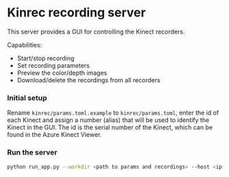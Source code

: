 # Kinrec recording server

This server provides a GUI for controlling the Kinect recorders. 

Capabilities:
- Start/stop recording
- Set recording parameters
- Preview the color/depth images
- Download/delete the recordings from all recorders

### Initial setup
Rename `kinrec/params.toml.example` to `kinrec/params.toml`, enter the id of each Kinect and assign a number (alias) that will be used to identify the Kinect in the GUI.
The id is the serial number of the Kinect, which can be found in the Azure Kinect Viewer.

### Run the server
```bash
python run_app.py --workdir <path to params and recordings> --host <ip:port> -n <number of recorders>
```